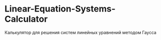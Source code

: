 # Linear-Equation-Systems-Calculator
Калькулятор для решения систем линейных уравнений методом Гаусса
